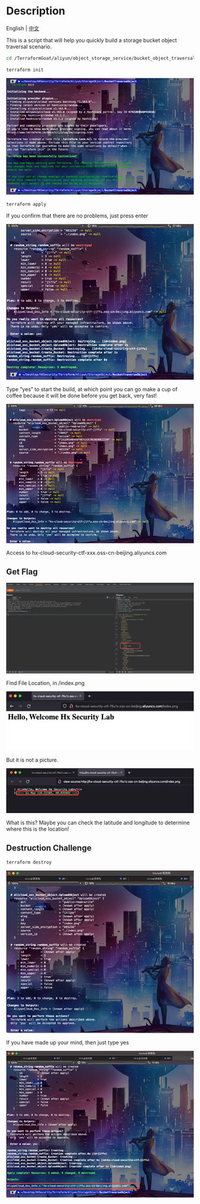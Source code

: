 # Description

English | [中文](./README_CN.md)

This is a script that will help you quickly build a storage bucket object traversal scenario.

```bash
cd /TerraformGoat/aliyun/object_storage_service/bucket_object_traversal/
```

```BASH
terraform init
```

![image-20220420183822046](../../../images/UzJuMarkDownImage20220420183822046_1.png)

```bash
terraform apply
```

If you confirm that there are no problems, just press enter

![image-20220420184331190](../../../images/UzJuMarkDownImage20220420184734125_6.png)

Type “yes” to start the build, at which point you can go make a cup of coffee because it will be done before you get back, very fast!

![image-20220420184456968](../../../images/UzJuMarkDownImage20220420184708033_5.png)

Access to hx-cloud-security-ctf-xxx.oss-cn-beijing.aliyuncs.com

## Get Flag

![image-20220425122303981](../../../images/UzJuMarkDownImageimage-20220425122303981.png)

Find File Location, in /index.png

![image-20220425122323577](../../../images/UzJuMarkDownImageimage-20220425122323577.png)

But it is not a picture.

![image-20220425122347527](../../../images/UzJuMarkDownImageimage-20220425122347527.png)

What is this? Maybe you can check the latitude and longitude to determine where this is the location!

## Destruction Challenge

```bash
terraform destroy
```

![image-20220420184708033](../../../images/UzJuMarkDownImage20220420184331190_3.png)

If you have made up your mind, then just type yes

![image-20220420184734125](../../../images/UzJuMarkDownImage20220420184456968_4.png)
